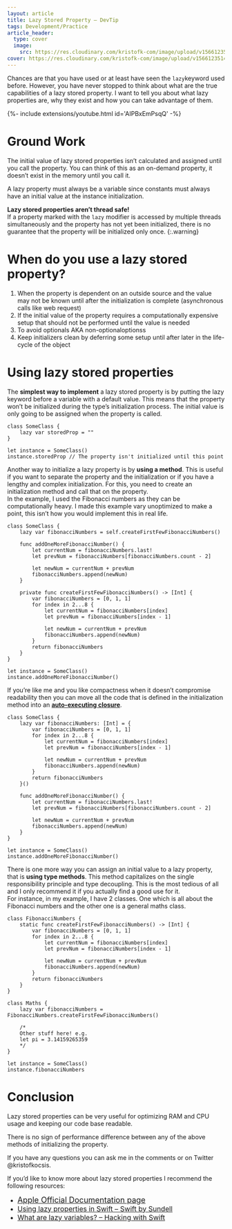 ```yaml
---
layout: article
title: Lazy Stored Property – DevTip
tags: Development/Practice
article_header:
  type: cover
  image:
    src: https://res.cloudinary.com/kristofk-com/image/upload/v1566123514/kristofk-com/posts/2018-03-14-lazy-keyword-swift/lazy-keyword-thumbnail-min.png
cover: https://res.cloudinary.com/kristofk-com/image/upload/v1566123514/kristofk-com/posts/2018-03-14-lazy-keyword-swift/lazy-keyword-thumbnail-min.png
---
```


Chances are that you have used or at least have seen the `lazy`keyword used before. However, you have never stopped to think about what are the true capabilities of a lazy stored property. I want to tell you about what lazy properties are, why they exist and how you can take advantage of them.

<div>{%- include extensions/youtube.html id='AIPBxEmPsqQ' -%}</div>

# Ground Work

The initial value of lazy stored properties isn’t calculated and assigned until you call the property. You can think of this as an on-demand property, it doesn’t exist in the memory until you call it.

A lazy property must always be a variable since constants must always have an initial value at the instance initialization.

**Lazy stored properties aren’t thread safe!**  
If a property marked with the `lazy` modifier is accessed by multiple threads simultaneously and the property has not yet been initialized, there is no guarantee that the property will be initialized only once.
{:.warning}

# When do you use a lazy stored property?

1.  When the property is dependent on an outside source and the value may not be known until after the initialization is complete (asynchronous calls like web request)
2.  If the initial value of the property requires a computationally expensive setup that should not be performed until the value is needed
3.  To avoid optionals AKA non-optionaloptionss
4.  Keep initializers clean by deferring some setup until after later in the life-cycle of the object

# Using lazy stored properties

The **simplest way to implement** a lazy stored property is by putting the lazy keyword before a variable with a default value. This means that the property won’t be initialized during the type’s initialization process. The initial value is only going to be assigned when the property is called.

```
class SomeClass {
	lazy var storedProp = ""
}

let instance = SomeClass()
instance.storedProp // The property isn't initialized until this point
```

Another way to initialize a lazy property is by **using a method**. This is useful if you want to separate the property and the initialization or if you have a lengthy and complex initialization. For this, you need to create an initialization method and call that on the property.  
In the example, I used the Fibonacci numbers as they can be computationally heavy. I made this example vary unoptimized to make a point, this isn’t how you would implement this in real life.

```
class SomeClass {
	lazy var fibonacciNumbers = self.createFirstFewFibonacciNumbers()

	func addOneMoreFibonacciNumber() {
		let currentNum = fibonacciNumbers.last!
		let prevNum = fibonacciNumbers[fibonacciNumbers.count - 2]

		let newNum = currentNum + prevNum
		fibonacciNumbers.append(newNum)
	}

	private func createFirstFewFibonacciNumbers() -> [Int] {
		var fibonacciNumbers = [0, 1, 1]
		for index in 2...8 {
			let currentNum = fibonacciNumbers[index]
			let prevNum = fibonacciNumbers[index - 1]

			let newNum = currentNum + prevNum
			fibonacciNumbers.append(newNum)
		}
		return fibonacciNumbers
	}
}

let instance = SomeClass()
instance.addOneMoreFibonacciNumber()
```

If you’re like me and you like compactness when it doesn’t compromise readability then you can move all the code that is defined in the initialization method into an [**auto-executing closure**](https://old.kristofk.com//swift-4-closure-expression-guide/).

```
class SomeClass {
	lazy var fibonacciNumbers: [Int] = {
		var fibonacciNumbers = [0, 1, 1]
		for index in 2...8 {
			let currentNum = fibonacciNumbers[index]
			let prevNum = fibonacciNumbers[index - 1]

			let newNum = currentNum + prevNum
			fibonacciNumbers.append(newNum)
		}
		return fibonacciNumbers
	}()

	func addOneMoreFibonacciNumber() {
		let currentNum = fibonacciNumbers.last!
		let prevNum = fibonacciNumbers[fibonacciNumbers.count - 2]

		let newNum = currentNum + prevNum
		fibonacciNumbers.append(newNum)
	}
}

let instance = SomeClass()
instance.addOneMoreFibonacciNumber()
```

There is one more way you can assign an initial value to a lazy property, that is **using type methods**. This method capitalizes on the single responsibility principle and type decoupling. This is the most tedious of all and I only recommend it if you actually find a good use for it.  
For instance, in my example, I have 2 classes. One which is all about the Fibonacci numbers and the other one is a general maths class.

```
class FibonacciNumbers {
	static func createFirstFewFibonacciNumbers() -> [Int] {
		var fibonacciNumbers = [0, 1, 1]
		for index in 2...8 {
			let currentNum = fibonacciNumbers[index]
			let prevNum = fibonacciNumbers[index - 1]

			let newNum = currentNum + prevNum
			fibonacciNumbers.append(newNum)
		}
		return fibonacciNumbers
	}
}

class Maths {
	lazy var fibonacciNumbers = FibonacciNumbers.createFirstFewFibonacciNumbers()

	/*
	Other stuff here! e.g.
	let pi = 3.14159265359
	*/
}

let instance = SomeClass()
instance.fibonacciNumbers
```

# Conclusion

Lazy stored properties can be very useful for optimizing RAM and CPU usage and keeping our code base readable.

There is no sign of performance difference between any of the above methods of initializing the property.

If you have any questions you can ask me in the comments or on Twitter @kristofkocsis.

If you’d like to know more about lazy stored properties I recommend the following resources:

*   <span style="font-size: 12pt;">[<span size="4" style="font-size: large;">Apple Official Documentation page</span>](https://developer.apple.com/library/content/documentation/Swift/Conceptual/Swift_Programming_Language/Properties.html)</span>
*   <span style="font-size: 12pt;">[Using lazy properties in Swift – Swift by Sundell](https://www.swiftbysundell.com/posts/using-lazy-properties-in-swift)</span>
*   <span style="font-size: 12pt;">[What are lazy variables? – Hacking with Swift](https://www.hackingwithswift.com/example-code/language/what-are-lazy-variables)</span>
